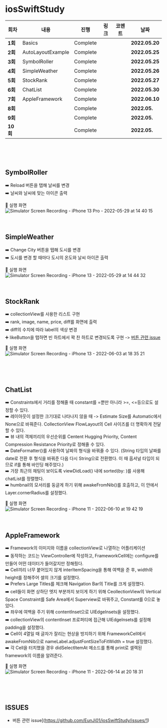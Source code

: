 # iosSwiftStudy

| 회차    | 내용                                           | 진행 | 링크                                                         | 코멘트                                                  | 날짜           |
| ------- | ---------------------------------------------- | ---- | ------------------------------------------------------------ | ------------------------------------------------------- | -------------- |
| **1회** | Basics | Complete |  |  | **2022.05.20** |
| **2회** | AutoLayoutExample | Complete |  |  | **2022.05.25** |
| **3회** | SymbolRoller | Complete |  |  | **2022.05.25** |
| **4회** | SimpleWeather | Complete |  |  | **2022.05.26** |
| **5회** | StockRank | Complete |  |  | **2022.05.27** |
| **6회** | ChatList | Complete |  |  | **2022.05.30** |
| **7회** | AppleFramework | Complete |  |  | **2022.06.10** |
| **8회** |  | Complete |  |  | **2022.05.** |
| **9회** |  | Complete |  |  | **2022.05.** |
| **10회** |  | Complete |  |  | **2022.05.** |
</br>
</br>
</br>

## **SymbolRoller**

➡️ Reload 버튼을 탭해 날씨를 변경   
➡️ 날씨와 날씨에 맞는 아이콘 출력   

📲 실행 화면   
![Simulator Screen Recording - iPhone 13 Pro - 2022-05-29 at 14 40 15](https://user-images.githubusercontent.com/92143918/170854007-4e48c2c6-4ab3-4c85-b677-904293e70c49.gif)
</br>
</br>
</br>

## **SimpleWeather**

➡️ Change City 버튼을 탭해 도시를 변경   
➡️ 도시를 변경 할 때마다 도시의 온도와 날씨 아이콘 출력   

📲 실행 화면   
![Simulator Screen Recording - iPhone 13 - 2022-05-29 at 14 44 32](https://user-images.githubusercontent.com/92143918/170854085-4874536c-a246-4b73-b63c-0b175fa8101c.gif)
</br>
</br>
</br>

## **StockRank**

➡️ collectionView를 사용한 리스트 구현   
➡️ rank, image, name, price, diff를 화면에 출력    
➡️ diff의 수치에 따라 label의 색상 변경    
➕ likeButton을 탭하면 빈 하트에서 꽉 찬 하트로 변경되도록 구현 -> [버튼 관련 issue](https://github.com/EunJi01/iosSwiftStudy/issues/1)</br>

📲 실행 화면   
![Simulator Screen Recording - iPhone 13 - 2022-06-03 at 18 35 21](https://user-images.githubusercontent.com/92143918/171829467-332a9770-b973-4192-a72a-156f85225ecf.gif)

</br>
</br>
</br>

## **ChatList**

➡️ Constraints에서 거리를 정해줄 때 constant를 =뿐만 아니라 >=, <=등으로도 설정할 수 있다.    
➡️ 레이아웃이 설정한 크기대로 나타나지 않을 때 -> Estimate Size를 Automatic에서 None으로 바꿔준다. CollectionView FlowLayout의 Cell 사이즈를 더 명확하게 전달할 수 있다.          
➡️ 뷰 내의 객체끼리의 우선순위를 Centent Hugging Priority, Content Compression Resistance Priority로 정해줄 수 있다.      
➡️ DateFormatter()를 사용하여 날짜의 형식을 바꿔줄 수 있다. (String 타입의 날짜를 date로 전환 후 형식을 바꿔준 다음 다시 String으로 전환했다. 이 때 옵셔널 타입이 되므로 if를 통해 바인딩 해주었다.)       
➡️ 가장 최근의 채팅이 보이도록 viewDidLoad() 내에 sorted(by: )를 사용해 chatList를 정렬했다.       
➡️ humbnail의 모서리를 둥글게 하기 위해 awakeFromNib()를 호출하고, 이 안에서 Layer.cornerRadius를 설정했다.      

📲 실행 화면  
![Simulator Screen Recording - iPhone 11 - 2022-06-10 at 19 42 19](https://user-images.githubusercontent.com/92143918/173048780-624699b0-dfa6-41a1-8324-cad5ad540d0e.gif)
</br>
</br>
</br>

## **AppleFramework**

➡️ Framework의 이미지와 이름을 collectionView로 나열하는 어플리케이션   
➡️ 동작하는 코드는 ViewController에 작성하고, FrameworkCell에는 configure를 만들어 어떤 데이터가 들어갈지만 정해줬다.      
➡️ Cell끼리 너무 붙어있지 않게 interItemSpacing을 통해 여백을 준 후, width와 height를 정해주어 셀의 크기를 설정했다.       
➡️ Prefers Large Titles를 체크해 Navigation Bar의 Title를 크게 설정했다.    
➡️ cell들이 화면 상하단 엣지 부분까지 보이게 하기 위해 CeollectionView의 Vertical Space Constraint를 Safe Area에서 Superview로 바꿔주고, Constant를 0으로 놓았다.     
➡️ 좌우에 여백을 주기 위해 contentInset으로 UIEdgeInsets을 설정했다.       
➡️ collectionView의 contentInset 프로퍼티에 접근해 UIEdgeInsets를 설정해 padding을 설정했다.      
➡️ Cell이 4열일 때 글자가 잘리는 현상을 방지하기 위해 FrameworkCell에서 awakeFromNib으로 nameLabel.adjustFontSizeToFitWidth = true 설정했다.      
➡️ 각 Cell을 터치했을 경우 didSelectItemAt 메소드를 통해 print로 셀렉된 framework의 이름을 알려준다.      

📲 실행 화면  
![Simulator Screen Recording - iPhone 11 - 2022-06-14 at 20 18 31](https://user-images.githubusercontent.com/92143918/173567068-bc2287e9-c2cf-4cdd-b10a-9d9c56ae92e1.gif)

</br>
</br>
</br>

## ISSUES
   - 버튼 관련 issue](https://github.com/EunJi01/iosSwiftStudy/issues/1)</br>
